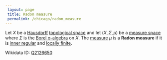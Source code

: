 ```yaml
---
 layout: page
 title: Radon measure
 permalink: /chicago/radon_measure
---
```

Let $X$ be a [Hausdorff](https://mathgloss.github.io/MathGloss/chicago/Hausdorff) [topological space](https://mathgloss.github.io/MathGloss/chicago/topological_space) and let $(X, \Sigma, \mu)$ be a [measure space](https://mathgloss.github.io/MathGloss/chicago/measure_space) where $\Sigma$ is the [Borel σ-algebra](https://mathgloss.github.io/MathGloss/chicago/Borel_σ-algebra) on $X$. The [measure](https://mathgloss.github.io/MathGloss/chicago/measure_space) $\mu$ is a **Radon measure** if it is [inner regular](https://mathgloss.github.io/MathGloss/chicago/inner_regular) and [locally finite](https://mathgloss.github.io/MathGloss/chicago/locally_finite_measure).

Wikidata ID: [Q2126650](https://www.wikidata.org/wiki/Q2126650)